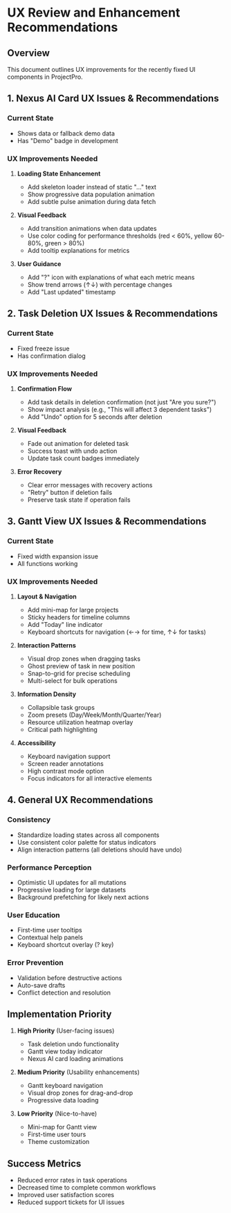 # UX Review and Enhancement Recommendations

## Overview
This document outlines UX improvements for the recently fixed UI components in ProjectPro.

## 1. Nexus AI Card UX Issues & Recommendations

### Current State
- Shows data or fallback demo data
- Has "Demo" badge in development

### UX Improvements Needed
1. **Loading State Enhancement**
   - Add skeleton loader instead of static "..." text
   - Show progressive data population animation
   - Add subtle pulse animation during data fetch

2. **Visual Feedback**
   - Add transition animations when data updates
   - Use color coding for performance thresholds (red < 60%, yellow 60-80%, green > 80%)
   - Add tooltip explanations for metrics

3. **User Guidance**
   - Add "?" icon with explanations of what each metric means
   - Show trend arrows (↑↓) with percentage changes
   - Add "Last updated" timestamp

## 2. Task Deletion UX Issues & Recommendations

### Current State
- Fixed freeze issue
- Has confirmation dialog

### UX Improvements Needed
1. **Confirmation Flow**
   - Add task details in deletion confirmation (not just "Are you sure?")
   - Show impact analysis (e.g., "This will affect 3 dependent tasks")
   - Add "Undo" option for 5 seconds after deletion

2. **Visual Feedback**
   - Fade out animation for deleted task
   - Success toast with undo action
   - Update task count badges immediately

3. **Error Recovery**
   - Clear error messages with recovery actions
   - "Retry" button if deletion fails
   - Preserve task state if operation fails

## 3. Gantt View UX Issues & Recommendations

### Current State
- Fixed width expansion issue
- All functions working

### UX Improvements Needed
1. **Layout & Navigation**
   - Add mini-map for large projects
   - Sticky headers for timeline columns
   - Add "Today" line indicator
   - Keyboard shortcuts for navigation (←→ for time, ↑↓ for tasks)

2. **Interaction Patterns**
   - Visual drop zones when dragging tasks
   - Ghost preview of task in new position
   - Snap-to-grid for precise scheduling
   - Multi-select for bulk operations

3. **Information Density**
   - Collapsible task groups
   - Zoom presets (Day/Week/Month/Quarter/Year)
   - Resource utilization heatmap overlay
   - Critical path highlighting

4. **Accessibility**
   - Keyboard navigation support
   - Screen reader annotations
   - High contrast mode option
   - Focus indicators for all interactive elements

## 4. General UX Recommendations

### Consistency
- Standardize loading states across all components
- Use consistent color palette for status indicators
- Align interaction patterns (all deletions should have undo)

### Performance Perception
- Optimistic UI updates for all mutations
- Progressive loading for large datasets
- Background prefetching for likely next actions

### User Education
- First-time user tooltips
- Contextual help panels
- Keyboard shortcut overlay (? key)

### Error Prevention
- Validation before destructive actions
- Auto-save drafts
- Conflict detection and resolution

## Implementation Priority

1. **High Priority** (User-facing issues)
   - Task deletion undo functionality
   - Gantt view today indicator
   - Nexus AI card loading animations

2. **Medium Priority** (Usability enhancements)
   - Gantt keyboard navigation
   - Visual drop zones for drag-and-drop
   - Progressive data loading

3. **Low Priority** (Nice-to-have)
   - Mini-map for Gantt view
   - First-time user tours
   - Theme customization

## Success Metrics
- Reduced error rates in task operations
- Decreased time to complete common workflows
- Improved user satisfaction scores
- Reduced support tickets for UI issues
